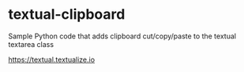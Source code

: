 # textual-clipboard
Sample Python code that adds clipboard cut/copy/paste to the textual textarea class

https://textual.textualize.io
